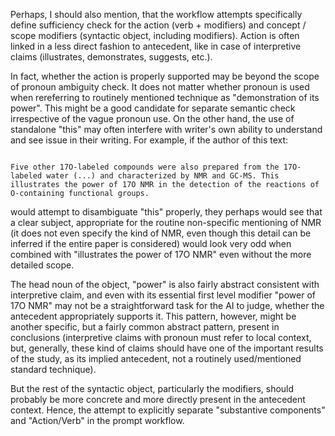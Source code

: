 Perhaps, I should also mention, that the workflow attempts specifically define sufficiency check for the action (verb + modifiers) and concept / scope modifiers (syntactic object, including modifiers). Action is often linked in a less direct fashion to antecedent, like in case of interpretive claims (illustrates, demonstrates, suggests, etc.).

In fact, whether the action is properly supported may be beyond the scope of pronoun ambiguity check. It does not matter whether pronoun is used when rereferring to routinely mentioned technique as "demonstration of its power". This might be a good candidate for separate semantic check irrespective of the vague pronoun use. On the other hand, the use of standalone "this" may often interfere with writer's own ability to understand and see issue in their writing. For example, if the author of this text:

~~~

Five other 17O-labeled compounds were also prepared from the 17O-labeled water (...) and characterized by NMR and GC-MS. This illustrates the power of 17O NMR in the detection of the reactions of O-containing functional groups.

~~~

would attempt to disambiguate "this" properly, they perhaps would see that a clear subject, appropriate for the routine non-specific mentioning of NMR (it does not even specify the kind of NMR, even though this detail can be inferred if the entire paper is considered) would look very odd when combined with "illustrates the power of 17O NMR" even without the more detailed scope.

The head noun of the object, "power" is also fairly abstract consistent with interpretive claim, and even with its essential first level modifier "power of 17O NMR" may not be a straightforward task for the AI to judge, whether the antecedent appropriately supports it. This pattern, however, might be another specific, but a fairly common abstract pattern, present in conclusions (interpretive claims with pronoun must refer to local context, but, generally, these kind of claims should have one of the important results of the study, as its implied antecedent, not a routinely used/mentioned standard technique).

But the rest of the syntactic object, particularly the modifiers, should probably be more concrete and more directly present in the antecedent context. Hence, the attempt to explicitly separate "substantive components" and "Action/Verb" in the prompt workflow.

